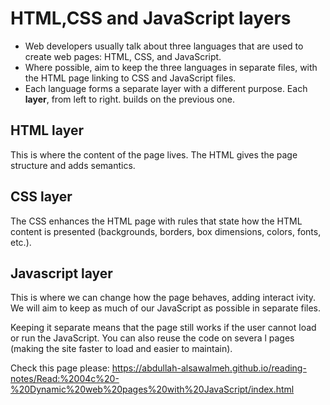 # HTML,CSS and JavaScript layers 

* Web developers usually talk about three languages that are used to create web pages: HTML, CSS, and JavaScript.
* Where possible, aim to keep the three languages in separate files, with the HTML page linking to CSS and JavaScript files.
* Each language forms a separate layer with a different purpose. Each **layer**, from left to right. builds on the previous one.

## HTML layer

This is where the content of the page lives. The HTML gives the page structure and adds semantics.

## CSS layer

The CSS enhances the HTML page with rules that state how the HTML content is presented (backgrounds, borders, box dimensions, colors, fonts, etc.).

## Javascript layer

This is where we can change how the page behaves, adding interact ivity. We will aim to keep as much of our JavaScript as possible in separate files.

Keeping it separate means that the page still works if the user cannot load or run the JavaScript. 
You can also reuse the code on severa l pages (making the site faster to load and easier to maintain).

Check this page please:
https://abdullah-alsawalmeh.github.io/reading-notes/Read:%2004c%20-%20Dynamic%20web%20pages%20with%20JavaScript/index.html
